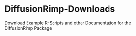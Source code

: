 # DiffusionRimp-Downloads
Download Example R-Scripts and other Documentation for the DiffusionRimp Package
